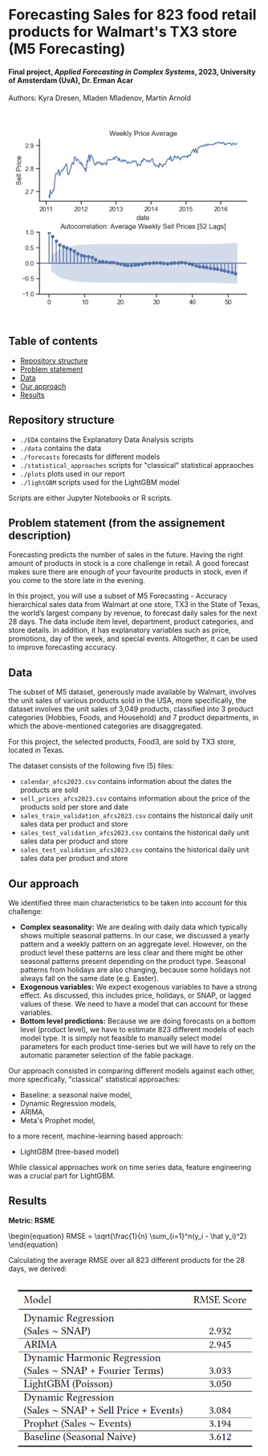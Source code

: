 # Forecasting Sales for 823 food retail products for Walmart's TX3 store (M5 Forecasting)
#### Final project, *Applied Forecasting in Complex Systems*, 2023, University of Amsterdam (UvA), Dr. Erman Acar

Authors: Kyra Dresen, Mladen Mladenov, Martin Arnold

![image](plots/plot1.png)

## Table of contents

- [Repository structure](#repository-structure)
- [Problem statement](#problem-statement)
- [Data](#data)
- [Our approach](#our-approach)
- [Results](#results)


## Repository structure

- `./EDA` contains the Explanatory Data Analysis scripts
- `./data` contains the data
- `./forecasts` forecasts for different models
- `./statistical_approaches` scripts for "classical" statistical appraoches
- `./plots` plots used in our report
- `./lightGBM` scripts used for the LightGBM model

Scripts are either Jupyter Notebooks or R scripts.

## Problem statement (from the assignement description)

Forecasting predicts the number of sales in the future. Having the right amount of products in stock is a core 
challenge in retail. A good forecast makes sure there are enough of your favourite products in stock, even if you come 
to the store late in the evening.

In this project, you will use a subset of M5 Forecasting - Accuracy hierarchical sales data from Walmart at one store, 
TX3 in the State of Texas, the world’s largest company by revenue, to forecast daily sales for the next 28 days. The 
data include item level, department, product categories, and store details. In addition, it has explanatory variables 
such as price, promotions, day of the week, and special events. Altogether, it can be used to improve forecasting 
accuracy.

## Data

The subset of M5 dataset, generously made available by Walmart, involves the unit sales of various products sold in 
the USA, more specifically, the dataset involves the unit sales of 3,049 products, classified into 3 product categories 
(Hobbies, Foods, and Household) and 7 product departments, in which the above-mentioned categories are disaggregated.

For this project, the selected products, Food3, are sold by TX3 store, located in Texas.

The dataset consists of the following five (5) files:

- `calendar_afcs2023.csv` contains information about the dates the products are sold
- `sell_prices_afcs2023.csv` contains information about the price of the products sold per store and date
- `sales_train_validation_afcs2023.csv` contains the historical daily unit sales data per product and store
- `sales_test_validation_afcs2023.csv`  contains the historical daily unit sales data per product and store
- `sales_test_validation_afcs2023.csv` contains the historical daily unit sales data per product and store

## Our approach
We identified three main characteristics to be taken into account for this challenge:

- **Complex seasonality:** We are dealing with daily data  which typically shows multiple seasonal patterns. In  our case, we discussed a yearly pattern and a weekly  pattern on an aggregate level. However, on the product  level these patterns are less clear and there might  be other seasonal patterns present depending on the
product type. Seasonal patterns from holidays are also changing, because some holidays not always fall on the same date (e.g. Easter).
- **Exogenous variables:** We expect exogenous variables to have a strong effect. As discussed, this includes price, holidays, or SNAP, or lagged values of these.  We need to have a model that can account for these variables.
- **Bottom level predictions:** Because we are doing forecasts on a bottom level (product level), we have to estimate 823 different models of each model type. It is  simply not feasible to manually select model parameters  for each product time-series but we will have  to rely on the automatic parameter selection of the  fable package.

Our approach consisted in comparing different models against each other, more specifically, "classical" statistical 
approaches:

- Baseline: a seasonal naive model,
- Dynamic Regression models,
- ARIMA,
- Meta's Prophet model,

to a more recent, machine-learning based approach:

- LightGBM (tree-based model)

While classical approaches work on time series data, feature engineering was a crucial part for LightGBM.

## Results

**Metric: RSME**

\begin{equation}
RMSE = \sqrt{\frac{1}{n} \sum_{i=1}^n(y_i - \hat y_i)^2}
\end{equation}

Calculating the average RMSE over all 823 different products for the 28 days, we derived:

![image](plots/plot2.png)


